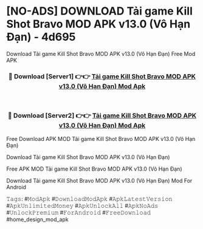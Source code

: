 # [NO-ADS] DOWNLOAD Tải game Kill Shot Bravo MOD APK v13.0 (Vô Hạn Đạn) - 4d695
Download Tải game Kill Shot Bravo MOD APK v13.0 (Vô Hạn Đạn) Free Mod APK

<div align="center">
<h3>🔴 Download [Server1] 👉👉 <a href="https://apk-comot.site?title=Tải_game_Kill_Shot_Bravo_MOD_APK_v13.0_(Vô_Hạn_Đạn)">Tải game Kill Shot Bravo MOD APK v13.0 (Vô Hạn Đạn) Mod Apk</a></h3><br>

<h3>🔴 Download [Server2] 👉👉 <a href="https://apk-comot.site?title=Tải_game_Kill_Shot_Bravo_MOD_APK_v13.0_(Vô_Hạn_Đạn)">Tải game Kill Shot Bravo MOD APK v13.0 (Vô Hạn Đạn) Mod Apk</a></h3>
</div>


Free Download APK MOD Tải game Kill Shot Bravo MOD APK v13.0 (Vô Hạn Đạn)

Download Tải game Kill Shot Bravo MOD APK v13.0 (Vô Hạn Đạn) 

Free APK MOD Tải game Kill Shot Bravo MOD APK v13.0 (Vô Hạn Đạn) 

Download Tải game Kill Shot Bravo MOD APK v13.0 (Vô Hạn Đạn) Mod For Android

𝚃𝚊𝚐𝚜: #𝙼𝚘𝚍𝙰𝚙𝚔 #𝙳𝚘𝚠𝚗𝚕𝚘𝚊𝚍𝙼𝚘𝚍𝙰𝚙𝚔 #𝙰𝚙𝚔𝙻𝚊𝚝𝚎𝚜𝚝𝚅𝚎𝚛𝚜𝚒𝚘𝚗 #𝙰𝚙𝚔𝚄𝚗𝚕𝚒𝚖𝚒𝚝𝚎𝚍𝙼𝚘𝚗𝚎𝚢 #𝙰𝚙𝚔𝚄𝚗𝚕𝚘𝚌𝚔𝙰𝚕𝚕 #𝙰𝚙𝚔𝙽𝚘𝙰𝚍𝚜 #𝚄𝚗𝚕𝚘𝚌𝚔𝙿𝚛𝚎𝚖𝚒𝚞𝚖 #𝙵𝚘𝚛𝙰𝚗𝚍𝚛𝚘𝚒𝚍 #𝙵𝚛𝚎𝚎𝙳𝚘𝚠𝚗𝚕𝚘𝚊𝚍 #home_design_mod_apk